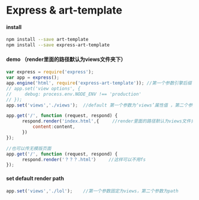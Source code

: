 # Express & art-template

#### install

```bash
npm install --save art-template
npm install --save express-art-template
```

#### demo  （render里面的路径默认为views文件夹下）

```javascript
var express = require('express');
var app = express();
app.engine('html', require('express-art-template')); //第一个参数引擎后缀 识别 .html文件 可以更改
// app.set('view options', {
//     debug: process.env.NODE_ENV !== 'production'
// });
app.set('views','./views');  //default 第一个参数为‘views’属性值 ，第二个参数可以更改视图文件

app.get('/', function (request, respond) {
      respond.render('index.html',{     //render里面的路径默认为views文件夹下    (views)省略
          content:content,
      })
});

//也可以传无模版页面
app.get('/', function (request, respond) {
      respond.render('？？？.html'）    //这样可以不用fs
});

```

#### set  default render path

```javascript
app.set('views','./lol');    //第一个参数固定为views，第二个参数为path
```

